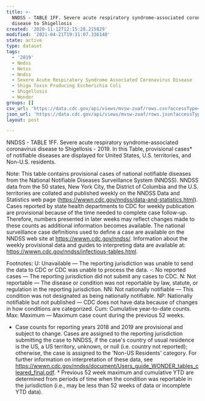 ```yaml
---
title: >-
  NNDSS - TABLE 1FF. Severe acute respiratory syndrome-associated coronavirus
  disease to Shigellosis
created: '2020-11-12T12:15:28.215829'
modified: '2021-04-21T19:31:07.336140'
state: active
type: dataset
tags:
  - '2019'
  - Nedss
  - Netss
  - Nndss
  - Severe Acute Respiratory Syndrome Associated Coronavirus Disease
  - Shiga Toxin Producing Escherichia Coli
  - Shigellosis
  - Wonder
groups: []
csv_url: 'https://data.cdc.gov/api/views/mvsw-zuaf/rows.csv?accessType=DOWNLOAD'
json_url: 'https://data.cdc.gov/api/views/mvsw-zuaf/rows.json?accessType=DOWNLOAD'
layout: post

---
```

NNDSS - TABLE 1FF. Severe acute respiratory syndrome-associated coronavirus disease to Shigellosis - 2019. In this Table, provisional cases* of notifiable diseases are displayed for United States, U.S. territories, and Non-U.S. residents. 

Note: 
This table contains provisional cases of national notifiable diseases from the National Notifiable Diseases Surveillance System (NNDSS). NNDSS data from the 50 states, New York City, the District of Columbia and the U.S. territories are collated and published weekly on the NNDSS Data and Statistics web page (https://wwwn.cdc.gov/nndss/data-and-statistics.html). Cases reported by state health departments to CDC for weekly publication are provisional because of the time needed to complete case follow-up. Therefore, numbers presented in later weeks may reflect changes made to these counts as additional information becomes available. The national surveillance case definitions used to define a case are available on the NNDSS web site at https://wwwn.cdc.gov/nndss/. Information about the weekly provisional data and guides to interpreting data are available at: https://wwwn.cdc.gov/nndss/infectious-tables.html. 

Footnotes:
U: Unavailable — The reporting jurisdiction was unable to send the data to CDC or CDC was unable to process the data.
-: No reported cases — The reporting jurisdiction did not submit any cases to CDC.
N: Not reportable — The disease or condition was not reportable by law, statute, or regulation in the reporting jurisdiction.
NN: Not nationally notifiable — This condition was not designated as being nationally notifiable.
NP: Nationally notifiable but not published — CDC does not have data because of changes in how conditions are categorized.
Cum: Cumulative year-to-date counts.
Max: Maximum — Maximum case count during the previous 52 weeks.
* Case counts for reporting years 2018 and 2019 are provisional and subject to change. Cases are assigned to the reporting jurisdiction submitting the case to NNDSS, if the case's country of usual residence is the US, a US territory, unknown, or null (i.e. country not reported); otherwise, the case is assigned to the 'Non-US Residents' category. For further information on interpretation of these data, see https://wwwn.cdc.gov/nndss/document/Users_guide_WONDER_tables_cleared_final.pdf. 
† Previous 52 week maximum and cumulative YTD are determined from periods of time when the condition was reportable in the jurisdiction (i.e., may be less than 52 weeks of data or incomplete YTD data).
